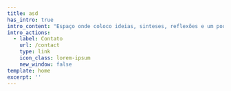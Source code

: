 ```yaml
---
title: asd
has_intro: true
intro_content: "Espaço onde coloco ideias, sinteses, reflexões e um pouco sobre técnologias qual trabalho.\nÉ um espaço de leitura livre afim de acrescentar a comunidade de desenvolvimento.\nTodas as abordagens são de teor imparcial e abertas para discussões construtivas. :) \U0001F4DD\U0001F643\n"
intro_actions:
  - label: Contato
    url: /contact
    type: link
    icon_class: lorem-ipsum
    new_window: false
template: home
excerpt: ''
---
```

